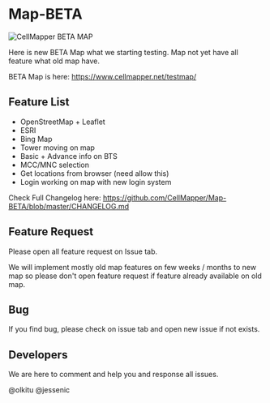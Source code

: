 # Map-BETA

![CellMapper BETA MAP](https://i.imgur.com/DwU3ZXk.png)

Here is new BETA Map what we starting testing. Map not yet have all feature what old map have. 

BETA Map is here: https://www.cellmapper.net/testmap/

## Feature List

* OpenStreetMap + Leaflet
* ESRI
* Bing Map
* Tower moving on map
* Basic + Advance info on BTS
* MCC/MNC selection
* Get locations from browser (need allow this)
* Login working on map with new login system

Check Full Changelog here: https://github.com/CellMapper/Map-BETA/blob/master/CHANGELOG.md


## Feature Request

Please open all feature request on Issue tab. 

We will implement mostly old map features on few weeks / months to new map so please don't open feature request if feature already available on old map. 

## Bug 

If you find bug, please check on issue tab and open new issue if not exists. 


## Developers 

We are here to comment and help you and response all issues.

@olkitu @jessenic
